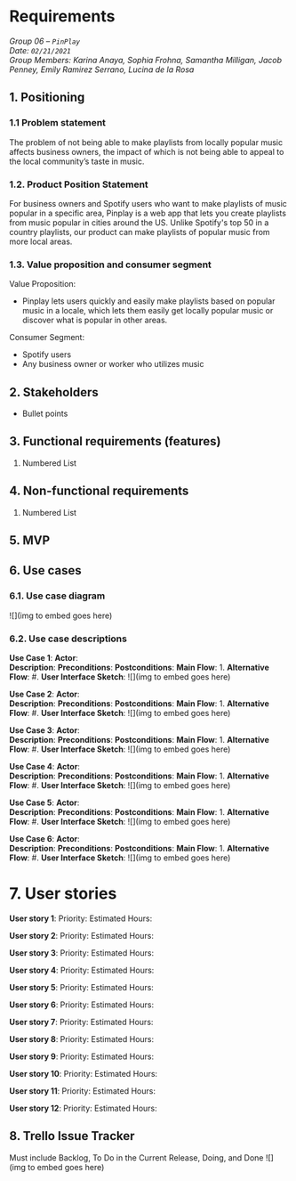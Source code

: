 
# Requirements

*Group 06 – `PinPlay`\
Date: `02/21/2021`\
Group Members: Karina Anaya, Sophia Frohna, Samantha Milligan, Jacob Penney, Emily Ramirez Serrano, Lucina de la Rosa*

## 1. Positioning
### 1.1 Problem statement

The problem of not being able to make playlists from locally popular music affects business owners, the impact of which is not being able to appeal to the local community’s taste in music.

### 1.2. Product Position Statement

For business owners and Spotify users who want to make playlists of music popular in a specific area, Pinplay is a web app that lets you create playlists from music popular in cities around the US. Unlike Spotify's top 50 in a country playlists, our product can make playlists of popular music from more local areas.

### 1.3. Value proposition and consumer segment

Value Proposition:
* Pinplay lets users quickly and easily make playlists based on popular music in a locale, which lets them easily get locally popular music or discover what is popular in other areas.

Consumer Segment:
- Spotify users
- Any business owner or worker who utilizes music


## 2. Stakeholders

- Bullet points

## 3. Functional requirements (features)

1. Numbered List

## 4. Non-functional requirements

1. Numbered List


## 5. MVP



## 6. Use cases
### 6.1. Use case diagram
![](img to embed goes here)


### 6.2. Use case descriptions

**Use Case 1**:
**Actor**:  
**Description**: 
**Preconditions**: 
**Postconditions**: 
**Main Flow**:
1.
**Alternative Flow**:
#.
**User Interface Sketch**:
![](img to embed goes here)

**Use Case 2**:
**Actor**:  
**Description**: 
**Preconditions**: 
**Postconditions**: 
**Main Flow**:
1.
**Alternative Flow**:
#.
**User Interface Sketch**:
![](img to embed goes here)

**Use Case 3**:
**Actor**:  
**Description**: 
**Preconditions**: 
**Postconditions**: 
**Main Flow**:
1.
**Alternative Flow**:
#.
**User Interface Sketch**:
![](img to embed goes here)

**Use Case 4**:
**Actor**:  
**Description**: 
**Preconditions**: 
**Postconditions**: 
**Main Flow**:
1.
**Alternative Flow**:
#.
**User Interface Sketch**:
![](img to embed goes here)

**Use Case 5**:
**Actor**:  
**Description**: 
**Preconditions**: 
**Postconditions**: 
**Main Flow**:
1.
**Alternative Flow**:
#.
**User Interface Sketch**:
![](img to embed goes here)

**Use Case 6**:
**Actor**:  
**Description**: 
**Preconditions**: 
**Postconditions**: 
**Main Flow**:
1.
**Alternative Flow**:
#.
**User Interface Sketch**:
![](img to embed goes here)


# 7. User stories

**User story 1**: 
Priority: 
Estimated Hours:

**User story 2**: 
Priority: 
Estimated Hours:

**User story 3**: 
Priority: 
Estimated Hours:

**User story 4**: 
Priority: 
Estimated Hours:

**User story 5**: 
Priority: 
Estimated Hours:

**User story 6**: 
Priority: 
Estimated Hours:

**User story 7**: 
Priority: 
Estimated Hours:

**User story 8**: 
Priority: 
Estimated Hours:

**User story 9**: 
Priority: 
Estimated Hours:

**User story 10**: 
Priority: 
Estimated Hours:

**User story 11**: 
Priority: 
Estimated Hours:

**User story 12**: 
Priority: 
Estimated Hours:

## 8. Trello Issue Tracker
Must include Backlog, To Do in the Current Release, Doing, and Done
![](img to embed goes here)
